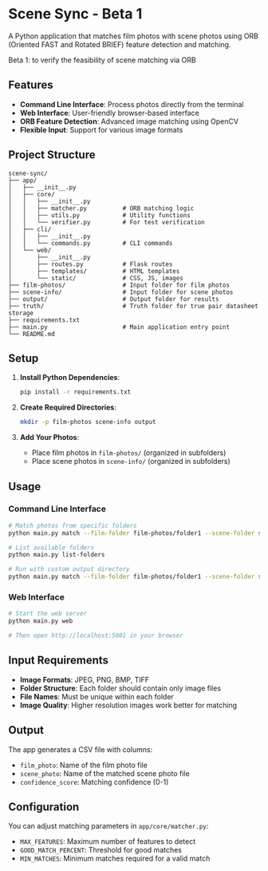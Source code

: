 # Scene Sync - Beta 1

A Python application that matches film photos with scene photos using ORB (Oriented FAST and Rotated BRIEF) feature detection and matching.

Beta 1: to verify the feasibility of scene matching via ORB

## Features

- **Command Line Interface**: Process photos directly from the terminal
- **Web Interface**: User-friendly browser-based interface
- **ORB Feature Detection**: Advanced image matching using OpenCV
- **Flexible Input**: Support for various image formats

## Project Structure

```
scene-sync/
├── app/
│   ├── __init__.py
│   ├── core/
│   │   ├── __init__.py
│   │   ├── matcher.py          # ORB matching logic
│   │   ├── utils.py            # Utility functions
│   │   └── verifier.py         # For test verification
│   ├── cli/
│   │   ├── __init__.py
│   │   └── commands.py         # CLI commands
│   └── web/
│       ├── __init__.py
│       ├── routes.py           # Flask routes
│       ├── templates/          # HTML templates
│       └── static/             # CSS, JS, images
├── film-photos/                # Input folder for film photos
├── scene-info/                 # Input folder for scene photos
├── output/                     # Output folder for results
├── truth/                      # Truth folder for true pair datasheet storage
├── requirements.txt
├── main.py                     # Main application entry point
└── README.md
```

## Setup

1. **Install Python Dependencies**:
   ```bash
   pip install -r requirements.txt
   ```

2. **Create Required Directories**:
   ```bash
   mkdir -p film-photos scene-info output
   ```

3. **Add Your Photos**:
   - Place film photos in `film-photos/` (organized in subfolders)
   - Place scene photos in `scene-info/` (organized in subfolders)

## Usage

### Command Line Interface

```bash
# Match photos from specific folders
python main.py match --film-folder film-photos/folder1 --scene-folder scene-info/folder2

# List available folders
python main.py list-folders

# Run with custom output directory
python main.py match --film-folder film-photos/folder1 --scene-folder scene-info/folder2 --output output/results.csv
```

### Web Interface

```bash
# Start the web server
python main.py web

# Then open http://localhost:5001 in your browser
```

## Input Requirements

- **Image Formats**: JPEG, PNG, BMP, TIFF
- **Folder Structure**: Each folder should contain only image files
- **File Names**: Must be unique within each folder
- **Image Quality**: Higher resolution images work better for matching

## Output

The app generates a CSV file with columns:
- `film_photo`: Name of the film photo file
- `scene_photo`: Name of the matched scene photo file
- `confidence_score`: Matching confidence (0-1)

## Configuration

You can adjust matching parameters in `app/core/matcher.py`:
- `MAX_FEATURES`: Maximum number of features to detect
- `GOOD_MATCH_PERCENT`: Threshold for good matches
- `MIN_MATCHES`: Minimum matches required for a valid match 